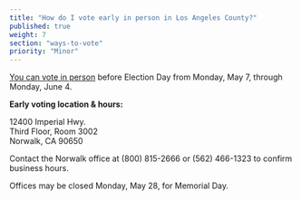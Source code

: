 ```yaml
---
title: "How do I vote early in person in Los Angeles County?"
published: true
weight: 7
section: "ways-to-vote"
priority: "Minor"
---
```


[You can vote in person](https://www.lavote.net/home/voting-elections/voting-options/early-voting) before Election Day from Monday, May 7, through Monday, June 4.  

**Early voting location & hours:**  

  12400 Imperial Hwy.  
  Third Floor, Room 3002  
  Norwalk, CA 90650  

Contact the Norwalk office at (800) 815-2666 or (562) 466-1323 to confirm business hours.   

Offices may be closed Monday, May 28, for Memorial Day.  